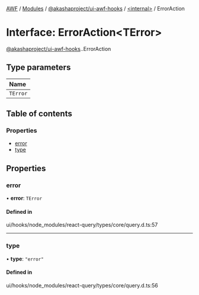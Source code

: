 [AWF](../README.md) / [Modules](../modules.md) / [@akashaproject/ui-awf-hooks](../modules/akashaproject_ui_awf_hooks.md) / [<internal\>](../modules/akashaproject_ui_awf_hooks._internal_.md) / ErrorAction

# Interface: ErrorAction<TError\>

[@akashaproject/ui-awf-hooks](../modules/akashaproject_ui_awf_hooks.md).[<internal>](../modules/akashaproject_ui_awf_hooks._internal_.md).ErrorAction

## Type parameters

| Name |
| :------ |
| `TError` |

## Table of contents

### Properties

- [error](akashaproject_ui_awf_hooks._internal_.ErrorAction-1.md#error)
- [type](akashaproject_ui_awf_hooks._internal_.ErrorAction-1.md#type)

## Properties

### error

• **error**: `TError`

#### Defined in

ui/hooks/node_modules/react-query/types/core/query.d.ts:57

___

### type

• **type**: ``"error"``

#### Defined in

ui/hooks/node_modules/react-query/types/core/query.d.ts:56
